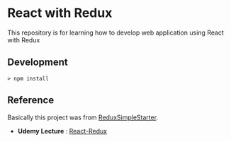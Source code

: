 # React with Redux

This repository is for learning how to develop web application using React with Redux

## Development

```console
> npm install
```

## Reference

Basically this project was from [ReduxSimpleStarter](https://github.com/StephenGrider/ReduxSimpleStarter).

- **Udemy Lecture** : [React-Redux](https://www.udemy.com/react-redux/)
